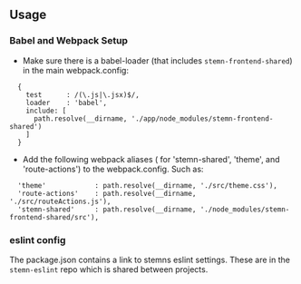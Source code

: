 ## Usage

### Babel and Webpack Setup
* Make sure there is a babel-loader (that includes `stemn-frontend-shared`) in the main webpack.config:
```
  {
    test      : /(\.js|\.jsx)$/,
    loader    : 'babel',
    include: [
      path.resolve(__dirname, './app/node_modules/stemn-frontend-shared')
    ]
  }
```
* Add the following webpack aliases ( for 'stemn-shared', 'theme', and 'route-actions') to the webpack.config. Such as:
```
  'theme'            : path.resolve(__dirname, './src/theme.css'),
  'route-actions'    : path.resolve(__dirname, './src/routeActions.js'),
  'stemn-shared'     : path.resolve(__dirname, './node_modules/stemn-frontend-shared/src'),
```

### eslint config
The package.json contains a link to stemns eslint settings. These are in the `stemn-eslint` repo which is shared between projects.

